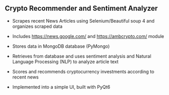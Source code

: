 
Crypto Recommender and Sentiment Analyzer
---

- Scrapes recent News Articles using Selenium/Beautiful soup 4 and organizes scraped data

- Includes https://news.google.com/ and https://ambcrypto.com/ module

- Stores data in MongoDB database (PyMongo)

- Retrieves from database and uses sentiment analysis and Natural Language Processing (NLP) to analyze article text

- Scores and recommends cryptocurrency investments according to recent news

- Implemented into a simple UI, built with PyQt6


